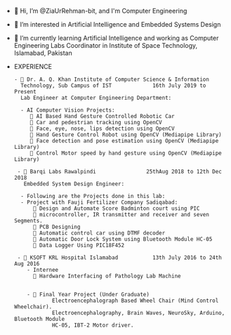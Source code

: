 - 👋 Hi, I’m @ZiaUrRehman-bit, and I'm Computer Engineering
- 👀 I’m interested in Artificial Intelligence and Embedded Systems Design
- 🌱 I’m currently learning Artificial Intelligence and working as Computer Engineering Labs Coordinator in Institute of Space Technology, Islamabad, Pakistan 

- EXPERIENCE

      - 🌱 Dr. A. Q. Khan Institute of Computer Science & Information
        Technology, Sub Campus of IST             16th July 2019 to Present
        Lab Engineer at Computer Engineering Department:

        - AI Computer Vision Projects:
           🌱 AI Based Hand Gesture Controlled Robotic Car
           🌱 Car and pedestrian tracking using OpenCV
           🌱 Face, eye, nose, lips detection using OpenCV
           🌱 Hand Gesture Control Robot using OpenCV (Mediapipe Library)
           🌱 Face detection and pose estimation using OpenCV (Mediapipe Library)
           🌱 Control Motor speed by hand gesture using OpenCV (Mediapipe Library)
           
       - 🌱 Barqi Labs Rawalpindi                25thAug 2018 to 12th Dec 2018
         Embedded System Design Engineer:
         
        - Following are the Projects done in this lab:
        - Project with Fauji Fertilizer Company Sadiqabad:
            🌱 Design and Automate Score Badminton court using PIC
            🌱 microcontroller, IR transmitter and receiver and seven Segments.
            🌱 PCB Designing
            🌱 Automatic control car using DTMF decoder
            🌱 Automatic Door Lock System using Bluetooth Module HC-05
            🌱 Data Logger Using PIC18F452
        
       - 🌱 KSOFT KRL Hospital Islamabad           13th July 2016 to 24th Aug 2016
          - Internee
            🌱 Hardware Interfacing of Pathology Lab Machine
            
            
          - 🌱 Final Year Project (Under Graduate)
                  Electroencephalograph Based Wheel Chair (Mind Control Wheelchair).
                  Electroencephalography, Brain Waves, NeuroSky, Arduino, Bluetooth Module
                  HC-05, IBT-2 Motor driver.


<!---
ZiaUrRehman-bit/ZiaUrRehman-bit is a ✨ special ✨ repository because its `README.md` (this file) appears on your GitHub profile.
You can click the Preview link to take a look at your changes.
--->
